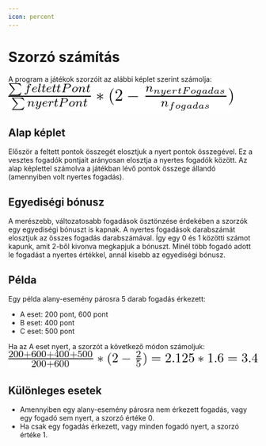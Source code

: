 ```yaml
---
icon: percent
---
```

# Szorzó számítás

A program a játékok szorzóit az alábbi képlet szerint számolja:  
![Képlet](../img/fejlesztoi/szorzo/keplet.png)

## Alap képlet
Először a feltett pontok összegét elosztjuk a nyert pontok összegével. Ez a vesztes fogadók pontjait arányosan elosztja
a nyertes fogadók között. Az alap képlettel számolva a játékban lévő pontok összege állandó (amennyiben volt nyertes fogadás).

## Egyediségi bónusz
A merészebb, változatosabb fogadások ösztönzése érdekében a szorzók egy egyediségi bónuszt is kapnak.
A nyertes fogadások darabszámát elosztjuk az összes fogadás darabszámával. Így egy 0 és 1 közötti számot kapunk, amit
2-ből kivonva megkapjuk a bónuszt. Minél több fogadó adott le fogadást a nyertes értékkel, annál kisebb az egyediségi bónusz.

## Példa
Egy példa alany-esemény párosra 5 darab fogadás érkezett:

- A eset: 200 pont, 600 pont
- B eset: 400 pont
- C eset: 500 pont

Ha az A eset nyert, a szorzót a következő módon számoljuk:  
![Példa](../img/fejlesztoi/szorzo/pelda.png)

## Különleges esetek
- Amennyiben egy alany-esemény párosra nem érkezett fogadás, vagy egy fogadó sem nyert, a szorzó értéke 0.
- Ha csak egy fogadás érkezett, vagy minden fogadó nyert, a szorzó értéke 1.